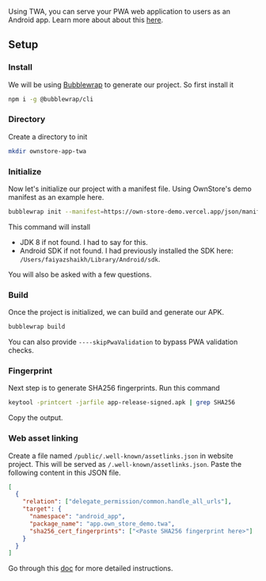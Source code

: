 Using TWA, you can serve your PWA web application to users as an Android app. Learn more about about this [here](https://developer.chrome.com/docs/android/trusted-web-activity/).

## Setup

### Install

We will be using [Bubblewrap](https://github.com/GoogleChromeLabs/bubblewrap) to generate our project. So first install it

```bash
npm i -g @bubblewrap/cli
```

### Directory

Create a directory to init

```bash
mkdir ownstore-app-twa
```

### Initialize

Now let's initialize our project with a manifest file. Using OwnStore's demo manifest as an example here.

```bash
bubblewrap init --manifest=https://own-store-demo.vercel.app/json/manifest.json
```

This command will install

- JDK 8 if not found. I had to say for this.
- Android SDK if not found. I had previously installed the SDK here: `/Users/faiyazshaikh/Library/Android/sdk`.

You will also be asked with a few questions.

### Build

Once the project is initialized, we can build and generate our APK.

```bash
bubblewrap build
```

You can also provide `----skipPwaValidation` to bypass PWA validation checks.

### Fingerprint

Next step is to generate SHA256 fingerprints. Run this command

```bash
keytool -printcert -jarfile app-release-signed.apk | grep SHA256
```

Copy the output.

### Web asset linking

Create a file named `/public/.well-known/assetlinks.json` in website project. This will be served as `/.well-known/assetlinks.json`. Paste the following content in this JSON file.

```json
[
  {
    "relation": ["delegate_permission/common.handle_all_urls"],
    "target": {
      "namespace": "android_app",
      "package_name": "app.own_store_demo.twa",
      "sha256_cert_fingerprints": ["<Paste SHA256 fingerprint here>"]
    }
  }
]
```

Go through this [doc](https://developer.chrome.com/docs/android/trusted-web-activity/quick-start/) for more detailed instructions.
